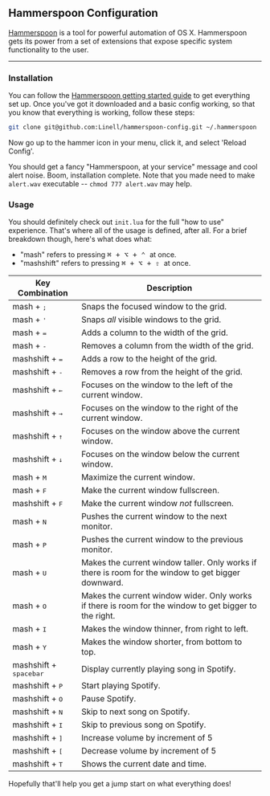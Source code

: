 ## Hammerspoon Configuration

[Hammerspoon](http://www.hammerspoon.org/) is a tool for powerful automation of OS X. 
Hammerspoon gets its power from a set of extensions that expose specific system functionality
to the user.

---

### Installation

You can follow the [Hammerspoon getting started guide](http://www.hammerspoon.org/go/) to 
get everything set up. Once you've got it downloaded and a basic config working, so that you
know that everything is working, follow these steps:

```bash
git clone git@github.com:Linell/hammerspoon-config.git ~/.hammerspoon
```

Now go up to the hammer icon in your menu, click it, and select 'Reload Config'.

You should get a fancy "Hammerspoon, at your service" message and cool alert noise. Boom, 
installation complete. Note that you made need to make `alert.wav` executable -- `chmod 777 alert.wav` may help.

### Usage

You should definitely check out `init.lua` for the full "how to use" experience. That's where
all of the usage is defined, after all. For a brief breakdown though, here's what does what:

* "mash" refers to pressing <kbd>⌘ + ⌥ + ⌃ </kbd> at once.
* "mashshift" refers to pressing <kbd>⌘ + ⌥ + ⇧ </kbd> at once.

| Key Combination                 | Description                                                                                            |
| ------------------------------- | ------------------------------------------------------------------------------------------------------ |
| mash + <kbd>;</kbd>             | Snaps the focused window to the grid.                                                                  |
| mash + <kbd>'</kbd>             | Snaps *all* visible windows to the grid.                                                               |
| mash + <kbd>=</kbd>             | Adds a column to the width of the grid.                                                                |
| mash + <kbd>-</kbd>             | Removes a column from the width of the grid.                                                           |
| mashshift + <kbd>=</kbd>        | Adds a row to the height of the grid.                                                                  |
| mashshift + <kbd>-</kbd>        | Removes a row from the height of the grid.                                                             |
| mashshift + <kbd>←</kbd>        | Focuses on the window to the left of the current window.                                               |
| mashshift + <kbd>→</kbd>        | Focuses on the window to the right of the current window.                                              |
| mashshift + <kbd>↑</kbd>        | Focuses on the window above the current window.                                                        |
| mashshift + <kbd>↓</kbd>        | Focuses on the window below the current window.                                                        |
| mash + <kbd>M</kbd>             | Maximize the current window.                                                                           |
| mash + <kbd>F</kbd>             | Make the current window fullscreen.                                                                    |
| mashshift + <kbd>F</kbd>        | Make the current window *not* fullscreen.                                                              |
| mash + <kbd>N</kbd>             | Pushes the current window to the next monitor.                                                         |
| mash + <kbd>P</kbd>             | Pushes the current window to the previous monitor.                                                     |
| mash + <kbd>U</kbd>             | Makes the current window taller. Only works if there is room for the window to get bigger downward.    |
| mash + <kbd>O</kbd>             | Makes the current window wider. Only works if there is room for the window to get bigger to the right. |
| mash + <kbd>I</kbd>             | Makes the window thinner, from right to left.                                                          |
| mash + <kbd>Y</kbd>             | Makes the window shorter, from bottom to top.                                                          |
| mashshift + <kbd>spacebar</kbd> | Display currently playing song in Spotify.                                                             |
| mashshift + <kbd>P</kbd>        | Start playing Spotify.                                                                                 |
| mashshift + <kbd>O</kbd>        | Pause Spotify.                                                                                         |
| mashshift + <kbd>N</kbd>        | Skip to next song on Spotify.                                                                          |
| mashshift + <kbd>I</kbd>        | Skip to previous song on Spotify.                                                                      |
| mashshift + <kbd>]</kbd>        | Increase volume by increment of 5                                                                      |
| mashshift + <kbd>[</kbd>        | Decrease volume by increment of 5                                                                      |
| mashshift + <kbd>T</kbd>        | Shows the current date and time.                                                                       |

Hopefully that'll help you get a jump start on what everything does!

